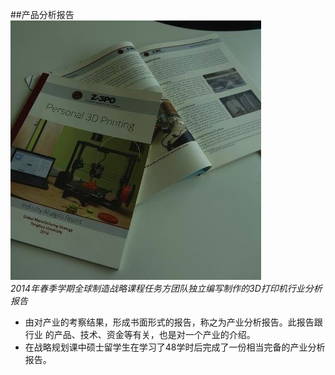 ##产品分析报告
![0](../../assets/activity_result/product_analytic/00.jpg)
<br>
*2014年春季学期全球制造战略课程任务方团队独立编写制作的3D打印机行业分析报告*
<br>

 - 由对产业的考察结果，形成书面形式的报告，称之为产业分析报告。此报告跟行业
的产品、技术、资金等有关，也是对一个产业的介绍。
 - 在战略规划课中硕士留学生在学习了48学时后完成了一份相当完备的产业分析报告。
